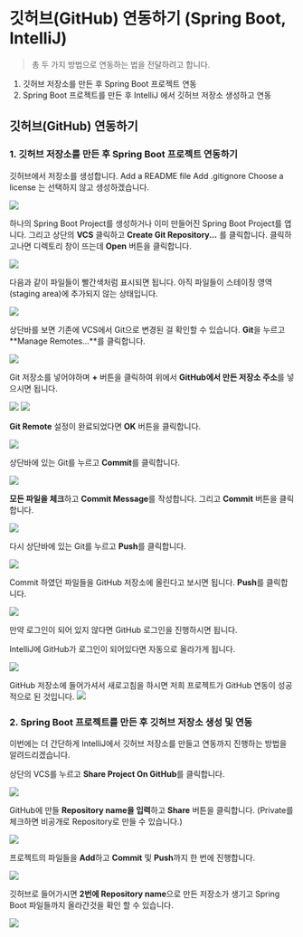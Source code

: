 # 깃허브(GitHub) 연동하기 (Spring Boot, IntelliJ)

> 총 두 가지 방법으로 연동하는 법을 전달하려고 합니다.

1. 깃허브 저장소를 만든 후 Spring Boot 프로젝트 연동
2. Spring Boot 프로젝트를 만든 후 IntelliJ 에서 깃허브 저장소 생성하고 연동


## 깃허브(GitHub) 연동하기

### 1. 깃허브 저장소를 만든 후 Spring Boot 프로젝트 연동하기

깃허브에서 저장소를 생성합니다.
   Add a README file
   Add .gitignore
   Choose a license 는 선택하지 않고 생성하겠습니다.
   
![](./images/1_1.png)


하나의 Spring Boot Project를 생성하거나 이미 만들어진 Spring Boot Project를 엽니다.
   그리고 상단의 **VCS** 클릭하고 **Create Git Repository...** 를 클릭합니다.
   클릭하고나면 디렉토리 창이 뜨는데 **Open** 버튼을 클릭합니다.
   
![](./images/1_2.png)


다음과 같이 파일들이 빨간색처럼 표시되면 됩니다. 아직 파일들이 스테이징 영역(staging area)에 추가되지 않는 상태입니다.
   
![](./images/1_3.png)


상단바를 보면 기존에 VCS에서 Git으로 변경된 걸 확인할 수 있습니다.
   **Git**을 누르고 **Manage Remotes...**를 클릭합니다.
   
![](./images/1_4.png)


Git 저장소를 넣어야하며 **+** 버튼을 클릭하여 위에서 **GitHub에서 만든 저장소 주소**를 넣으시면 됩니다.
   
![](./images/1_5.png)
![](./images/1_6.png)


**Git Remote** 설정이 완료되었다면 **OK** 버튼을 클릭합니다.
   
![](./images/1_7.png)


상단바에 있는 Git를 누르고 **Commit**를 클릭합니다.
   
![](./images/1_8.png)


**모든 파일을 체크**하고 **Commit Message**를 작성합니다. 그리고 **Commit** 버튼을 클릭합니다.
   
![](./images/1_9.png)


다시 상단바에 있는 Git를 누르고 **Push**를 클릭합니다.
   
![](./images/1_10.png)


Commit 하였던 파일들을 GitHub 저장소에 올린다고 보시면 됩니다. **Push**를 클릭합니다.

![](./images/1_11.png)


만약 로그인이 되어 있지 않다면 GitHub 로그인을 진행하시면 됩니다.

IntelliJ에 GitHub가 로그인이 되어있다면 자동으로 올라가게 됩니다.

![](./images/1_12.png)


GitHub 저장소에 들어가셔서 새로고침을 하시면 저희 프로젝트가 GitHub 연동이 성공적으로 된 것입니다.
![](./images/1_13.png)


### 2. Spring Boot 프로젝트를 만든 후 깃허브 저장소 생성 및 연동

이번에는 더 간단하게 IntelliJ에서 깃허브 저장소를 만들고 연동까지 진행하는 방법을 알려드리겠습니다.

상단의 VCS를 누르고 **Share Project On GitHub**를 클릭합니다.
   
![](./images/2_1.png)


GitHub에 만들 **Repository name을 입력**하고 **Share** 버튼을 클릭합니다. (Private를 체크하면 비공개로 Repository로 만들 수 있습니다.)
   
![](./images/2_2.png)


프로젝트의 파일들을 **Add**하고 **Commit** 및 **Push**까지 한 번에 진행합니다.
   
![](./images/2_3.png)


깃허브로 들어가시면 **2번에 Repository name**으로 만든 저장소가 생기고 Spring Boot 파일들까지 올라간것을 확인 할 수 있습니다.
   
![](./images/2_4.png)